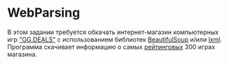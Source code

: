 # WebParsing

В этом задании требуется обкачать интернет-магазин компьютерных игр ["GG.DEALS"](https://gg.deals/) с использованием библиотек [BeautifulSoup](https://www.crummy.com/software/BeautifulSoup/bs4/doc/) и/или [lxml](https://lxml.de/). Программа скачивает информацию о самых [рейтинговых](https://gg.deals/games/?sort=metascore&type=1) 300 играх магазина. 

